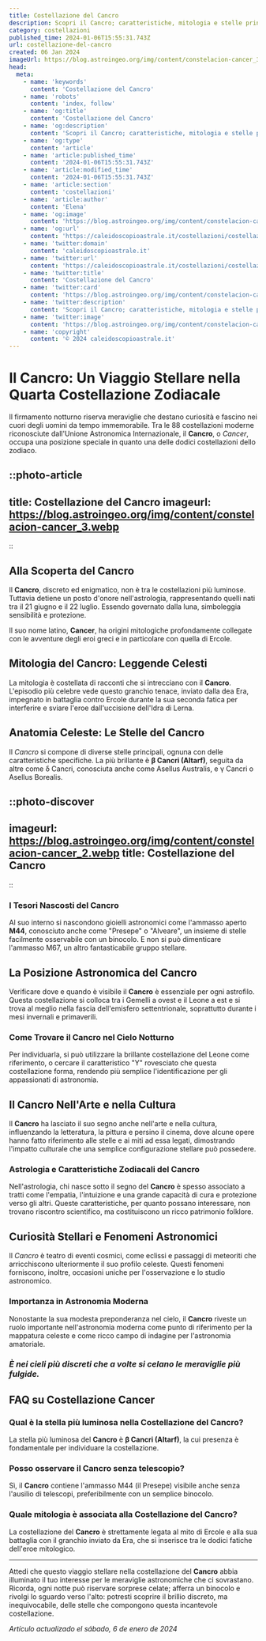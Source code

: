 ```yaml
---
title: Costellazione del Cancro
description: Scopri il Cancro; caratteristiche, mitologia e stelle principali. Leggi la nostra guida esperta sulle meraviglie di questa costellazione!
category: costellazioni
published_time: 2024-01-06T15:55:31.743Z
url: costellazione-del-cancro
created: 06 Jan 2024
imageUrl: https://blog.astroingeo.org/img/content/constelacion-cancer_3.webp
head:
  meta:
    - name: 'keywords'
      content: 'Costellazione del Cancro'
    - name: 'robots'
      content: 'index, follow'
    - name: 'og:title'
      content: 'Costellazione del Cancro'
    - name: 'og:description'
      content: 'Scopri il Cancro; caratteristiche, mitologia e stelle principali. Leggi la nostra guida esperta sulle meraviglie di questa costellazione!'
    - name: 'og:type'
      content: 'article'
    - name: 'article:published_time'
      content: '2024-01-06T15:55:31.743Z'
    - name: 'article:modified_time'
      content: '2024-01-06T15:55:31.743Z'
    - name: 'article:section'
      content: 'costellazioni'
    - name: 'article:author'
      content: 'Elena'
    - name: 'og:image'
      content: 'https://blog.astroingeo.org/img/content/constelacion-cancer_3.webp'
    - name: 'og:url'
      content: 'https://caleidoscopioastrale.it/costellazioni/costellazione-del-cancro'
    - name: 'twitter:domain'
      content: 'caleidoscopioastrale.it'
    - name: 'twitter:url'
      content: 'https://caleidoscopioastrale.it/costellazioni/costellazione-del-cancro'
    - name: 'twitter:title'
      content: 'Costellazione del Cancro'
    - name: 'twitter:card'
      content: 'https://blog.astroingeo.org/img/content/constelacion-cancer_3.webp'
    - name: 'twitter:description'
      content: 'Scopri il Cancro; caratteristiche, mitologia e stelle principali. Leggi la nostra guida esperta sulle meraviglie di questa costellazione!'
    - name: 'twitter:image'
      content: 'https://blog.astroingeo.org/img/content/constelacion-cancer_3.webp'
    - name: 'copyright'
      content: '© 2024 caleidoscopioastrale.it'
---
```

# Il Cancro: Un Viaggio Stellare nella Quarta Costellazione Zodiacale

Il firmamento notturno riserva meraviglie che destano curiosità e fascino nei cuori degli uomini da tempo immemorabile. Tra le 88 costellazioni moderne riconosciute dall'Unione Astronomica Internazionale, il **Cancro**, o *Cancer*, occupa una posizione speciale in quanto una delle dodici costellazioni dello zodiaco.

::photo-article
---
title: Costellazione del Cancro
imageurl: https://blog.astroingeo.org/img/content/constelacion-cancer_3.webp
---
::

## Alla Scoperta del Cancro
Il **Cancro**, discreto ed enigmatico, non è tra le costellazioni più luminose. Tuttavia detiene un posto d'onore nell'astrologia, rappresentando quelli nati tra il 21 giugno e il 22 luglio. Essendo governato dalla luna, simboleggia sensibilità e protezione.

Il suo nome latino, **Cancer**, ha origini mitologiche profondamente collegate con le avventure degli eroi greci e in particolare con quella di Ercole.

## Mitologia del Cancro: Leggende Celesti
La mitologia è costellata di racconti che si intrecciano con il **Cancro**. L'episodio più celebre vede questo granchio tenace, inviato dalla dea Era, impegnato in battaglia contro Ercole durante la sua seconda fatica per interferire e sviare l'eroe dall'uccisione dell'Idra di Lerna.

## Anatomia Celeste: Le Stelle del Cancro
Il *Cancro* si compone di diverse stelle principali, ognuna con delle caratteristiche specifiche. La più brillante è **β Cancri (Altarf)**, seguita da altre come δ Cancri, conosciuta anche come Asellus Australis, e γ Cancri o Asellus Borealis.

::photo-discover
---
imageurl: https://blog.astroingeo.org/img/content/constelacion-cancer_2.webp
title: Costellazione del Cancro
---
::

### I Tesori Nascosti del Cancro
Al suo interno si nascondono gioielli astronomici come l'ammasso aperto **M44**, conosciuto anche come "Presepe" o "Alveare", un insieme di stelle facilmente osservabile con un binocolo. E non si può dimenticare l'ammasso M67, un altro fantasticabile gruppo stellare.

## La Posizione Astronomica del Cancro
Verificare dove e quando è visibile il **Cancro** è essenziale per ogni astrofilo. Questa costellazione si colloca tra i Gemelli a ovest e il Leone a est e si trova al meglio nella fascia dell'emisfero settentrionale, soprattutto durante i mesi invernali e primaverili.

### Come Trovare il Cancro nel Cielo Notturno
Per individuarla, si può utilizzare la brillante costellazione del Leone come riferimento, o cercare il caratteristico "Y" rovesciato che questa costellazione forma, rendendo più semplice l'identificazione per gli appassionati di astronomia.

## Il Cancro Nell'Arte e nella Cultura
Il **Cancro** ha lasciato il suo segno anche nell'arte e nella cultura, influenzando la letteratura, la pittura e persino il cinema, dove alcune opere hanno fatto riferimento alle stelle e ai miti ad essa legati, dimostrando l'impatto culturale che una semplice configurazione stellare può possedere.

### Astrologia e Caratteristiche Zodiacali del Cancro
Nell'astrologia, chi nasce sotto il segno del **Cancro** è spesso associato a tratti come l'empatia, l'intuizione e una grande capacità di cura e protezione verso gli altri. Queste caratteristiche, per quanto possano interessare, non trovano riscontro scientifico, ma costituiscono un ricco patrimonio folklore.

## Curiosità Stellari e Fenomeni Astronomici
Il *Cancro* è teatro di eventi cosmici, come eclissi e passaggi di meteoriti che arricchiscono ulteriormente il suo profilo celeste. Questi fenomeni forniscono, inoltre, occasioni uniche per l'osservazione e lo studio astronomico.

### Importanza in Astronomia Moderna
Nonostante la sua modesta preponderanza nel cielo, il **Cancro** riveste un ruolo importante nell'astronomia moderna come punto di riferimento per la mappatura celeste e come ricco campo di indagine per l'astronomia amatoriale.

### _È nei cieli più discreti che a volte si celano le meraviglie più fulgide._

## FAQ su Costellazione Cancer

### Qual è la stella più luminosa nella Costellazione del Cancro?
La stella più luminosa del **Cancro** è **β Cancri (Altarf)**, la cui presenza è fondamentale per individuare la costellazione.

### Posso osservare il Cancro senza telescopio?
Sì, il **Cancro** contiene l'ammasso M44 (il Presepe) visibile anche senza l'ausilio di telescopi, preferibilmente con un semplice binocolo.

### Quale mitologia è associata alla Costellazione del Cancro?
La costellazione del **Cancro** è strettamente legata al mito di Ercole e alla sua battaglia con il granchio inviato da Era, che si inserisce tra le dodici fatiche dell'eroe mitologico.

---

Attedi che questo viaggio stellare nella costellazione del **Cancro** abbia illuminato il tuo interesse per le meraviglie astronomiche che ci sovrastano. Ricorda, ogni notte può riservare sorprese celate; afferra un binocolo e rivolgi lo sguardo verso l'alto: potresti scoprire il brillio discreto, ma inequivocabile, delle stelle che compongono questa incantevole costellazione.

_Artículo actualizado el sábado, 6 de enero de 2024_